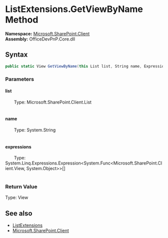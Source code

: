 # ListExtensions.GetViewByName Method  
  

**Namespace:** [Microsoft.SharePoint.Client](Microsoft.SharePoint.Client.md)  
**Assembly:** OfficeDevPnP.Core.dll  
## Syntax
```C#
public static View GetViewByName(this List list, String name, Expression<Func<View, Object>>[] expressions)
```
### Parameters
#### list  
&emsp;&emsp;Type: Microsoft.SharePoint.Client.List  
&emsp;&emsp;  

  

#### name  
&emsp;&emsp;Type: System.String  
&emsp;&emsp;  

  

#### expressions  
&emsp;&emsp;Type: System.Linq.Expressions.Expression&lt;System.Func&lt;Microsoft.SharePoint.Client.View, System.Object&gt;&gt;[]  
&emsp;&emsp;  

  

### Return Value
Type: View  

## See also
- [ListExtensions](Microsoft.SharePoint.Client.ListExtensions.md) 
- [Microsoft.SharePoint.Client](Microsoft.SharePoint.Client.md) 
